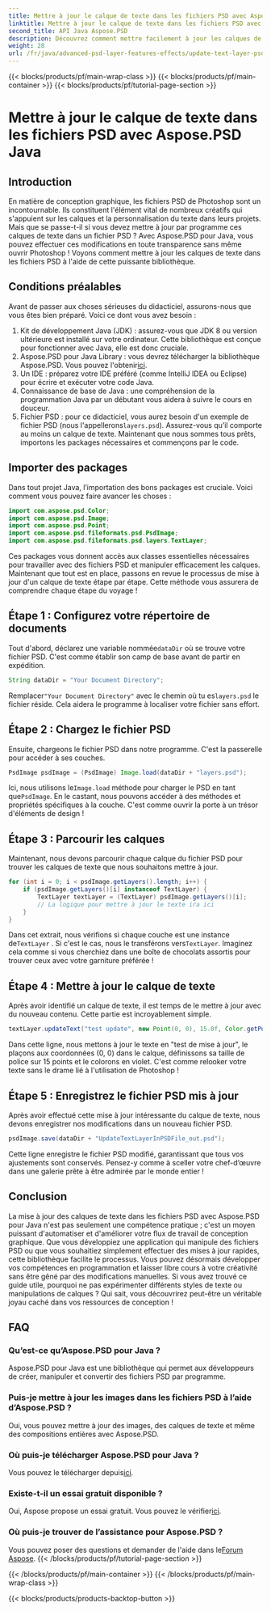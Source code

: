 ```yaml
---
title: Mettre à jour le calque de texte dans les fichiers PSD avec Aspose.PSD Java
linktitle: Mettre à jour le calque de texte dans les fichiers PSD avec Aspose.PSD Java
second_title: API Java Aspose.PSD
description: Découvrez comment mettre facilement à jour les calques de texte dans les fichiers PSD à l'aide d'Aspose.PSD pour Java. Suivez notre guide étape par étape pour une édition de texte fluide.
weight: 28
url: /fr/java/advanced-psd-layer-features-effects/update-text-layer-psd-files/
---
```


{{< blocks/products/pf/main-wrap-class >}}
{{< blocks/products/pf/main-container >}}
{{< blocks/products/pf/tutorial-page-section >}}

# Mettre à jour le calque de texte dans les fichiers PSD avec Aspose.PSD Java

## Introduction
En matière de conception graphique, les fichiers PSD de Photoshop sont un incontournable. Ils constituent l'élément vital de nombreux créatifs qui s'appuient sur les calques et la personnalisation du texte dans leurs projets. Mais que se passe-t-il si vous devez mettre à jour par programme ces calques de texte dans un fichier PSD ? Avec Aspose.PSD pour Java, vous pouvez effectuer ces modifications en toute transparence sans même ouvrir Photoshop ! Voyons comment mettre à jour les calques de texte dans les fichiers PSD à l'aide de cette puissante bibliothèque.
## Conditions préalables
Avant de passer aux choses sérieuses du didacticiel, assurons-nous que vous êtes bien préparé. Voici ce dont vous avez besoin :
1. Kit de développement Java (JDK) : assurez-vous que JDK 8 ou version ultérieure est installé sur votre ordinateur. Cette bibliothèque est conçue pour fonctionner avec Java, elle est donc cruciale.
2. Aspose.PSD pour Java Library : vous devrez télécharger la bibliothèque Aspose.PSD. Vous pouvez l'obtenir[ici](https://releases.aspose.com/psd/java/). 
3. Un IDE : préparez votre IDE préféré (comme IntelliJ IDEA ou Eclipse) pour écrire et exécuter votre code Java.
4. Connaissance de base de Java : une compréhension de la programmation Java par un débutant vous aidera à suivre le cours en douceur.
5.  Fichier PSD : pour ce didacticiel, vous aurez besoin d'un exemple de fichier PSD (nous l'appellerons`layers.psd`). Assurez-vous qu’il comporte au moins un calque de texte.
Maintenant que nous sommes tous prêts, importons les packages nécessaires et commençons par le code.
## Importer des packages
Dans tout projet Java, l’importation des bons packages est cruciale. Voici comment vous pouvez faire avancer les choses :
```java
import com.aspose.psd.Color;
import com.aspose.psd.Image;
import com.aspose.psd.Point;
import com.aspose.psd.fileformats.psd.PsdImage;
import com.aspose.psd.fileformats.psd.layers.TextLayer;
```
Ces packages vous donnent accès aux classes essentielles nécessaires pour travailler avec des fichiers PSD et manipuler efficacement les calques.
Maintenant que tout est en place, passons en revue le processus de mise à jour d'un calque de texte étape par étape. Cette méthode vous assurera de comprendre chaque étape du voyage !
## Étape 1 : Configurez votre répertoire de documents
Tout d'abord, déclarez une variable nommée`dataDir` où se trouve votre fichier PSD. C'est comme établir son camp de base avant de partir en expédition.
```java
String dataDir = "Your Document Directory";
```
 Remplacer`"Your Document Directory"` avec le chemin où tu es`layers.psd` le fichier réside. Cela aidera le programme à localiser votre fichier sans effort.
## Étape 2 : Chargez le fichier PSD
Ensuite, chargeons le fichier PSD dans notre programme. C'est la passerelle pour accéder à ses couches.
```java
PsdImage psdImage = (PsdImage) Image.load(dataDir + "layers.psd");
```
 Ici, nous utilisons le`Image.load` méthode pour charger le PSD en tant que`PsdImage`. En le castant, nous pouvons accéder à des méthodes et propriétés spécifiques à la couche. C'est comme ouvrir la porte à un trésor d'éléments de design !
## Étape 3 : Parcourir les calques
Maintenant, nous devons parcourir chaque calque du fichier PSD pour trouver les calques de texte que nous souhaitons mettre à jour. 
```java
for (int i = 0; i < psdImage.getLayers().length; i++) {
    if (psdImage.getLayers()[i] instanceof TextLayer) {
        TextLayer textLayer = (TextLayer) psdImage.getLayers()[i];
        // La logique pour mettre à jour le texte ira ici
    }
}
```
 Dans cet extrait, nous vérifions si chaque couche est une instance de`TextLayer` . Si c'est le cas, nous le transférons vers`TextLayer`. Imaginez cela comme si vous cherchiez dans une boîte de chocolats assortis pour trouver ceux avec votre garniture préférée !
## Étape 4 : Mettre à jour le calque de texte
Après avoir identifié un calque de texte, il est temps de le mettre à jour avec du nouveau contenu. Cette partie est incroyablement simple.
```java
textLayer.updateText("test update", new Point(0, 0), 15.0f, Color.getPurple());
```
Dans cette ligne, nous mettons à jour le texte en "test de mise à jour", le plaçons aux coordonnées (0, 0) dans le calque, définissons sa taille de police sur 15 points et le colorons en violet. C'est comme relooker votre texte sans le drame lié à l'utilisation de Photoshop !
## Étape 5 : Enregistrez le fichier PSD mis à jour
Après avoir effectué cette mise à jour intéressante du calque de texte, nous devons enregistrer nos modifications dans un nouveau fichier PSD. 
```java
psdImage.save(dataDir + "UpdateTextLayerInPSDFile_out.psd");
```
Cette ligne enregistre le fichier PSD modifié, garantissant que tous vos ajustements sont conservés. Pensez-y comme à sceller votre chef-d’œuvre dans une galerie prête à être admirée par le monde entier !
## Conclusion
La mise à jour des calques de texte dans les fichiers PSD avec Aspose.PSD pour Java n'est pas seulement une compétence pratique ; c'est un moyen puissant d'automatiser et d'améliorer votre flux de travail de conception graphique. Que vous développiez une application qui manipule des fichiers PSD ou que vous souhaitiez simplement effectuer des mises à jour rapides, cette bibliothèque facilite le processus. Vous pouvez désormais développer vos compétences en programmation et laisser libre cours à votre créativité sans être gêné par des modifications manuelles.
Si vous avez trouvé ce guide utile, pourquoi ne pas expérimenter différents styles de texte ou manipulations de calques ? Qui sait, vous découvrirez peut-être un véritable joyau caché dans vos ressources de conception !
## FAQ
### Qu’est-ce qu’Aspose.PSD pour Java ?
Aspose.PSD pour Java est une bibliothèque qui permet aux développeurs de créer, manipuler et convertir des fichiers PSD par programme.
### Puis-je mettre à jour les images dans les fichiers PSD à l’aide d’Aspose.PSD ?
Oui, vous pouvez mettre à jour des images, des calques de texte et même des compositions entières avec Aspose.PSD.
### Où puis-je télécharger Aspose.PSD pour Java ?
 Vous pouvez le télécharger depuis[ici](https://releases.aspose.com/psd/java/).
### Existe-t-il un essai gratuit disponible ?
 Oui, Aspose propose un essai gratuit. Vous pouvez le vérifier[ici](https://releases.aspose.com/).
### Où puis-je trouver de l’assistance pour Aspose.PSD ?
Vous pouvez poser des questions et demander de l'aide dans le[Forum Aspose](https://forum.aspose.com/c/psd/34).
{{< /blocks/products/pf/tutorial-page-section >}}

{{< /blocks/products/pf/main-container >}}
{{< /blocks/products/pf/main-wrap-class >}}

{{< blocks/products/products-backtop-button >}}
